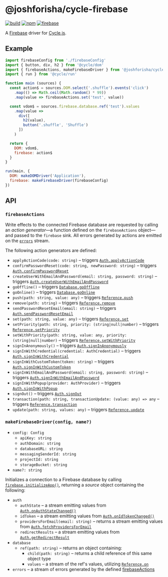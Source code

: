 # @joshforisha/cycle-firebase

[![build](https://img.shields.io/travis/joshforisha/cycle-firebase.svg)](https://travis-ci.org/joshforisha/cycle-firebase)
[![npm](https://img.shields.io/npm/v/@joshforisha/cycle-firebase.svg)](https://www.npmjs.com/package/@joshforisha/cycle-firebase)
[![firebase](https://img.shields.io/badge/firebase-v4-ba8baf.svg)](https://github.com/firebase/firebase-js-sdk/releases/tag/v4)

A [Firebase](https://firebase.google.com/) driver for [Cycle.js](http://cycle.js.org).

## Example

```js
import firebaseConfig from './firebaseConfig'
import { button, div, h2 } from '@cycle/dom'
import { firebaseActions, makeFirebaseDriver } from '@joshforisha/cycle-firebase'
import { run } from '@cycle/run'

function main (sources) {
  const action$ = sources.DOM.select('.shuffle').events('click')
    .map(() => Math.ceil(Math.random() * 99))
    .map(value => firebaseActions.set('test', value))

  const vdom$ = sources.firebase.database.ref('test').values
    .map(value =>
      div([
        h2(value),
        button('.shuffle', 'Shuffle')
      ])
    )

  return {
    DOM: vdom$,
    firebase: action$
  }
}

run(main, {
  DOM: makeDOMDriver('Application'),
  firebase: makeFirebaseDriver(firebaseConfig)
})
```

## API

### <a id="firebaseActions"></a> `firebaseActions`

Write effects to the connected Firebase database are requested by calling an _action generator_&mdash;a function defined on the `firebaseActions` object&mdash;and passed to the `firebase` sink. All errors generated by actions are emitted on the [`errors`](#errors) stream.

The following action generators are defined:

* <a id="firebaseActions.applyActionCode"></a> `applyActionCode(code: string)` – triggers [`Auth.applyActionCode`](https://firebase.google.com/docs/reference/js/firebase.auth.Auth#applyActionCode)
* <a id="firebaseActions.confirmPasswordReset"></a> `confirmPasswordReset(code: string, newPassword: string)` – triggers [`Auth.confirmPasswordReset`](https://firebase.google.com/docs/reference/js/firebase.auth.Auth#confirmPasswordReset)
* <a id="firebaseActions.createUserWithEmailAndPassword"></a> `createUserWithEmailAndPassword(email: string, password: string)` – triggers [`Auth.createUserWithEmailAndPassword`](https://firebase.google.com/docs/reference/js/firebase.auth.Auth#createUserWithEmailAndPassword)
* <a id="firebaseActions.goOffline"></a> `goOffline()` – triggers [`Database.goOffline`](https://firebase.google.com/docs/reference/js/firebase.database.Database#goOffline)
* <a id="firebaseActions.goOnline"></a> `goOnline()` – triggers [`Database.goOnline`](https://firebase.google.com/docs/reference/js/firebase.database.Database#goOnline)
* <a id="firebaseActions.push"></a> `push(path: string, value: any)` – triggers [`Reference.push`](https://firebase.google.com/docs/reference/js/firebase.database.Reference#push)
* <a id="firebaseActions.remove"></a> `remove(path: string)` – triggers [`Reference.remove`](https://firebase.google.com/docs/reference/js/firebase.database.Reference#remove)
* <a id="firebaseActions.sendPasswordResetEmail"></a> `sendPasswordResetEmail(email: string)` – triggers [`Auth.sendPasswordResetEmail`](https://firebase.google.com/docs/reference/js/firebase.auth.Auth#sendPasswordResetEmail)
* <a id="firebaseActions.set"></a> `set(path: string, value: any)` – triggers [`Reference.set`](https://firebase.google.com/docs/reference/js/firebase.database.Reference#set)
* <a id="firebaseActions.setPriority"></a> `setPriority(path: string, priority: (string|null|number)` – triggers [`Reference.setPriority`](https://firebase.google.com/docs/reference/js/firebase.database.Reference#setPriority)
* <a id="firebaseActions.setWithPriority"></a> `setWithPriority(path: string, value: any, priority: (string|null|number)` – triggers [`Reference.setWithPriority`](https://firebase.google.com/docs/reference/js/firebase.database.Reference#setWithPriority)
* <a id="firebaseActions.signInAnonymously"></a> `signInAnonymously()` – triggers [`Auth.signInAnonymously`](https://firebase.google.com/docs/reference/js/firebase.auth.Auth#signInAnonymously)
* <a id="firebaseActions.signInWithCredential"></a> `signInWithCredential(credential: AuthCredential)` – triggers [`Auth.signInWithCredential`](https://firebase.google.com/docs/reference/js/firebase.auth.Auth#signInWithCredential)
* <a id="firebaseActions.signInWithCustomToken"></a> `signInWithCustomToken(token: string)` – triggers [`Auth.signInWithCustomToken`](https://firebase.google.com/docs/reference/js/firebase.auth.Auth#signInWithCustomToken)
* <a id="firebaseActions.signInWithEmailAndPassword"></a> `signInWithEmailAndPassword(email: string, password: string)` – triggers [`Auth.signInWithEmailAndPassword`](https://firebase.google.com/docs/reference/js/firebase.auth.Auth#signInWithEmailAndPassword)
* <a id="firebaseActions.signInWithPopup"></a> `signInWithPopup(provider: AuthProvider)` – triggers [`Auth.signInWithPopup`](https://firebase.google.com/docs/reference/js/firebase.auth.Auth#signInWithPopup)
* <a id="firebaseActions.signOut"></a> `signOut()` – triggers [`Auth.signOut`](https://firebase.google.com/docs/reference/js/firebase.auth.Auth#signOut)
* <a id="firebaseActions.transaction"></a> `transaction(path: string, transactionUpdate: (value: any) => any` – triggers [`Reference.transaction`](https://firebase.google.com/docs/reference/js/firebase.database.Reference#transaction)
* <a id="firebaseActions.update"></a> `update(path: string, values: any)` – triggers [`Reference.update`](https://firebase.google.com/docs/reference/js/firebase.database.Reference#update)

### <a id="makeFirebaseDriver"></a> `makeFirebaseDriver(config, name?)`

* `config: Config`
  * `apiKey: string`
  * `authDomain: string`
  * `databaseURL: string`
  * `messagingSenderId: string`
  * `projectId: string`
  * `storageBucket: string`
* `name?: string`

Initializes a connection to a Firebase database by calling [`firebase.initializeApp()`](https://firebase.google.com/docs/reference/js/firebase#.initializeApp), returning a _source_ object containing the following:

* `auth`
  * <a id="source.auth.authState"></a> `authState` – a stream emitting values from [`Auth.onAuthStateChanged()`](https://firebase.google.com/docs/reference/js/firebase.auth.Auth#onAuthStateChanged)
  * <a id="source.auth.idToken"></a> `idToken` – a stream emitting values from [`Auth.onIdTokenChanged()`](https://firebase.google.com/docs/reference/js/firebase.auth.Auth#onIdTokenChanged)
  * <a id="source.auth.providersForEmail"></a> `providersForEmail(email: string)` – returns a stream emitting values from [`Auth.fetchProvidersForEmail`](https://firebase.google.com/docs/reference/js/firebase.auth.Auth#fetchProvidersForEmail)
  * <a id="source.auth.redirectResults"></a> `redirectResults` – a stream emitting values from [`Auth.getRedirectResult`](https://firebase.google.com/docs/reference/js/firebase.auth.Auth#getRedirectResult)
* `database`
  * <a id="source.database.ref"></a> `ref(path: string)` – returns an object containing:
    * <a id="source.database.ref.child"></a> `child(path: string)` – returns a child reference of this same object type
    * <a id="source.database.ref.values"></a> `values` – a stream of the ref's values, utilizing [`Reference.on`](https://firebase.google.com/docs/reference/js/firebase.database.Reference#on)
* `errors` – a stream of errors generated by the defined [firebaseActions](#firebaseActions)
